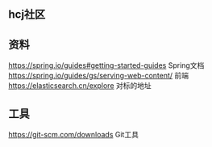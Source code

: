 ## hcj社区
## 资料

https://spring.io/guides#getting-started-guides  Spring文档
https://spring.io/guides/gs/serving-web-content/  前端
https://elasticsearch.cn/explore  对标的地址
## 工具
https://git-scm.com/downloads Git工具